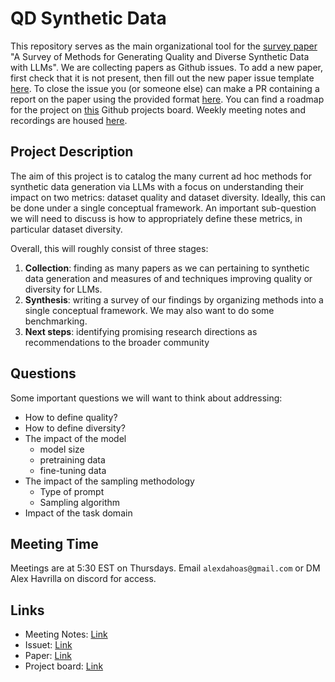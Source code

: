 # QD Synthetic Data

This repository serves as the main organizational tool for the [survey paper](https://www.overleaf.com/read/tvvwqwxmqdvf#e3f33) "A Survey of Methods for Generating Quality and Diverse Synthetic Data with LLMs". We are collecting papers as Github issues. To add a new paper, first check that it is not present, then fill out the new paper issue template [here](https://github.com/Dahoas/QDSyntheticData/issues/new/choose). To close the issue you (or someone else) can make a PR containing a report on the paper using the provided format [here](https://github.com/Dahoas/QDSyntheticData/blob/main/papers/paper_example.md). You can find a roadmap for the project on [this](https://github.com/users/Dahoas/projects/7/views/1) Github projects board. Weekly meeting notes and recordings are housed [here](https://drive.google.com/drive/folders/1Q0Np8xaJgcvqMSt_5PDl-M6MyrfWjtjN?usp=sharing).

## Project Description

The aim of this project is to catalog the many current ad hoc methods for synthetic data generation via LLMs with a focus on understanding their impact on two metrics: dataset quality and dataset diversity. Ideally, this can be done under a single conceptual framework. An important sub-question we will need to discuss is how to appropriately define these metrics, in particular dataset diversity. 

Overall, this will roughly consist of three stages:
1. **Collection**: finding as many papers as we can pertaining to synthetic data generation and measures of and techniques improving quality or diversity for LLMs.
2. **Synthesis**: writing a survey of our findings by organizing methods into a single conceptual framework. We may also want to do some benchmarking.
3. **Next steps**: identifying promising research directions as recommendations to the broader community

## Questions

Some important questions we will want to think about addressing:

- How to define quality?
- How to define diversity?
- The impact of the model
  - model size
  - pretraining data
  - fine-tuning data
- The impact of the sampling methodology
  - Type of prompt
  - Sampling algorithm
- Impact of the task domain

## Meeting Time

Meetings are at 5:30 EST on Thursdays. Email `alexdahoas@gmail.com` or DM Alex Havrilla on discord for access.

## Links

- Meeting Notes: [Link](https://drive.google.com/drive/folders/1Q0Np8xaJgcvqMSt_5PDl-M6MyrfWjtjN?usp=sharing)
- Issuet: [Link](https://docs.google.com/spreadsheets/d/1rJuiM-553zsryF5HHWEL0Z7ucPaXSA_x6U9tQo-yaPE/edit?usp=sharing)
- Paper: [Link](https://www.overleaf.com/read/tvvwqwxmqdvf#e3f33b)
- Project board: [Link](https://github.com/users/Dahoas/projects/7/views/1)
